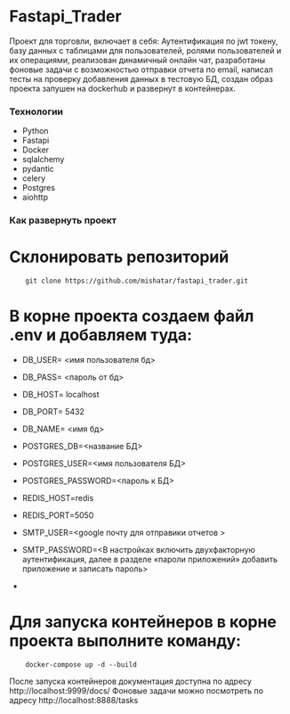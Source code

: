 # Fastapi_Trader

Проект для торговли, включает в себя: Аутентификация по jwt токену, базу данных с таблицами для пользователей, ролями пользователей и их операциями, реализован динамичный онлайн чат, разработаны фоновые задачи с возможностью отправки отчета по email, написал тесты на проверку добавления данных в тестовую БД, создан образ проекта запушен на dockerhub и развернут в контейнерах.

### Технологии 
 - Python
 - Fastapi
 - Docker
 - sqlalchemy
 - pydantic
 - celery
 - Postgres
 - aiohttp

### Как развернуть проект

# Склонировать репозиторий
```commandline
    git clone https://github.com/mishatar/fastapi_trader.git
```

# В корне проекта создаем файл .env и добавляем туда:

- DB_USER= <имя пользователя бд>
- DB_PASS= <пароль от бд>
- DB_HOST= localhost
- DB_PORT= 5432
- DB_NAME= <имя бд>

- POSTGRES_DB=<название БД>
- POSTGRES_USER=<имя пользователя БД>
- POSTGRES_PASSWORD=<пароль к БД>

- REDIS_HOST=redis
- REDIS_PORT=5050
- SMTP_USER=<google почту для отправики отчетов >
- SMTP_PASSWORD=<В настройках включить двухфакторную аутентификация, далее в разделе «пароли приложений» добавить приложение и записать пароль>
- 

# Для запуска контейнеров в корне проекта выполните команду:
```commandline
    docker-compose up -d --build
```

После запуска контейнеров документация доступна по адресу http://localhost:9999/docs/
Фоновые задачи можно посмотреть по адресу http://localhost:8888/tasks
